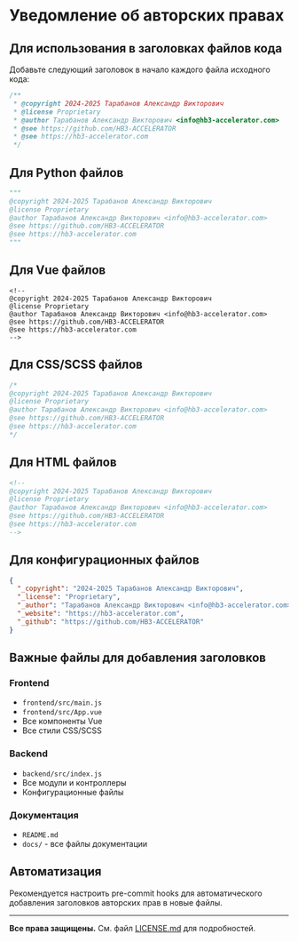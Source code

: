 # Уведомление об авторских правах

## Для использования в заголовках файлов кода

Добавьте следующий заголовок в начало каждого файла исходного кода:

```javascript
/**
 * @copyright 2024-2025 Тарабанов Александр Викторович
 * @license Proprietary
 * @author Тарабанов Александр Викторович <info@hb3-accelerator.com>
 * @see https://github.com/HB3-ACCELERATOR
 * @see https://hb3-accelerator.com
 */
```

## Для Python файлов

```python
"""
@copyright 2024-2025 Тарабанов Александр Викторович
@license Proprietary
@author Тарабанов Александр Викторович <info@hb3-accelerator.com>
@see https://github.com/HB3-ACCELERATOR
@see https://hb3-accelerator.com
"""
```

## Для Vue файлов

```vue
<!--
@copyright 2024-2025 Тарабанов Александр Викторович
@license Proprietary
@author Тарабанов Александр Викторович <info@hb3-accelerator.com>
@see https://github.com/HB3-ACCELERATOR
@see https://hb3-accelerator.com
-->
```

## Для CSS/SCSS файлов

```css
/*
@copyright 2024-2025 Тарабанов Александр Викторович
@license Proprietary
@author Тарабанов Александр Викторович <info@hb3-accelerator.com>
@see https://github.com/HB3-ACCELERATOR
@see https://hb3-accelerator.com
*/
```

## Для HTML файлов

```html
<!--
@copyright 2024-2025 Тарабанов Александр Викторович
@license Proprietary
@author Тарабанов Александр Викторович <info@hb3-accelerator.com>
@see https://github.com/HB3-ACCELERATOR
@see https://hb3-accelerator.com
-->
```

## Для конфигурационных файлов

```json
{
  "_copyright": "2024-2025 Тарабанов Александр Викторович",
  "_license": "Proprietary",
  "_author": "Тарабанов Александр Викторович <info@hb3-accelerator.com>",
  "_website": "https://hb3-accelerator.com",
  "_github": "https://github.com/HB3-ACCELERATOR"
}
```

## Важные файлы для добавления заголовков

### Frontend
- `frontend/src/main.js`
- `frontend/src/App.vue`
- Все компоненты Vue
- Все стили CSS/SCSS

### Backend
- `backend/src/index.js`
- Все модули и контроллеры
- Конфигурационные файлы

### Документация
- `README.md`
- `docs/` - все файлы документации

## Автоматизация

Рекомендуется настроить pre-commit hooks для автоматического добавления заголовков авторских прав в новые файлы.

---

**Все права защищены.** См. файл [LICENSE.md](LICENSE.md) для подробностей. 